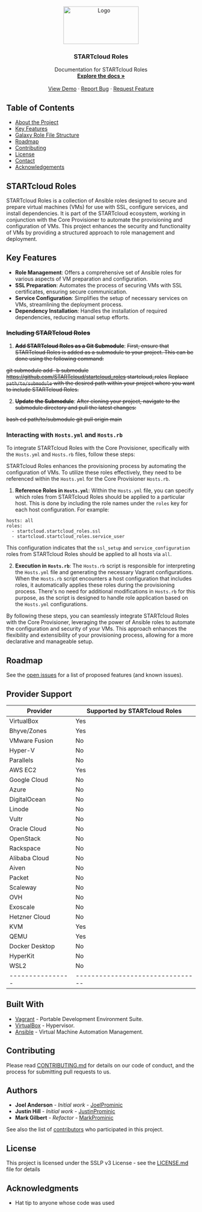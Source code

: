 <!-- PROJECT LOGO -->
<br />
<p align="center">
  <a href="https://github.com/STARTcloud/startcloud_roles/">
    <img src="https://startcloud.com/assets/images/logos/startcloud-logo40.png" alt="Logo" width="200" height="100">
  </a>

  <h3 align="center">STARTcloud Roles</h3>

  <p align="center">
    Documentation for STARTcloud Roles
    <br />
    <a href="https://github.com/STARTcloud/startcloud_roles/"><strong>Explore the docs »</strong></a>
    <br />
    <br />
    <a href="https://github.com/STARTcloud/startcloud_roles/">View Demo</a>
    ·
    <a href="https://github.com/STARTcloud/startcloud_roles/issues">Report Bug</a>
    ·
    <a href="https://github.com/STARTcloud/startcloud_roles/issues">Request Feature</a>
  </p>
</p>

<!-- TABLE OF CONTENTS -->
## Table of Contents

* [About the Project](#startcloud-roles)
* [Key Features](#key-features)
* [Galaxy Role File Structure](#galaxy-role-file-structure)
* [Roadmap](#roadmap)
* [Contributing](#contributing)
* [License](#license)
* [Contact](#authors)
* [Acknowledgements](#acknowledgments)


## STARTcloud Roles
STARTcloud Roles is a collection of Ansible roles designed to secure and prepare virtual machines (VMs) for use with SSL, configure services, and install dependencies. It is part of the STARTcloud ecosystem, working in conjunction with the Core Provisioner to automate the provisioning and configuration of VMs. This project enhances the security and functionality of VMs by providing a structured approach to role management and deployment.

## Key Features

- **Role Management**: Offers a comprehensive set of Ansible roles for various aspects of VM preparation and configuration.
- **SSL Preparation**: Automates the process of securing VMs with SSL certificates, ensuring secure communication.
- **Service Configuration**: Simplifies the setup of necessary services on VMs, streamlining the deployment process.
- **Dependency Installation**: Handles the installation of required dependencies, reducing manual setup efforts.


### ~~Including STARTcloud Roles~~

1. **~~Add STARTcloud Roles as a Git Submodule~~**: ~~First, ensure that STARTcloud Roles is added as a submodule to your project. This can be done using the following command:~~

~~git submodule add -b submodule https://github.com/STARTcloud/startcloud_roles startcloud_roles~~
   ~~Replace `path/to/submodule` with the desired path within your project where you want to include STARTcloud Roles.~~

2. **~~Update the Submodule~~**: 
~~After cloning your project, navigate to the submodule directory and pull the latest changes:~~

~~bash cd path/to/submodule git pull origin main~~

### Interacting with `Hosts.yml` and `Hosts.rb`

To integrate STARTcloud Roles with the Core Provisioner, specifically with the `Hosts.yml` and `Hosts.rb` files, follow these steps:

STARTcloud Roles enhances the provisioning process by automating the configuration of VMs. To utilize these roles effectively, they need to be referenced within the `Hosts.yml` for the Core Provisioner `Hosts.rb`.

1. **Reference Roles in `Hosts.yml`**: Within the `Hosts.yml` file, you can specify which roles from STARTcloud Roles should be applied to a particular host. This is done by including the role names under the `roles` key for each host configuration. For example:
```
hosts: all
roles: 
  - startcloud.startcloud_roles.ssl
  - startcloud.startcloud_roles.service_user
```


   This configuration indicates that the `ssl_setup` and `service_configuration` roles from STARTcloud Roles should be applied to all hosts via `all`.

2. **Execution in `Hosts.rb`**: The `Hosts.rb` script is responsible for interpreting the `Hosts.yml` file and generating the necessary Vagrant configurations. When the `Hosts.rb` script encounters a host configuration that includes roles, it automatically applies these roles during the provisioning process. There's no need for additional modifications in `Hosts.rb` for this purpose, as the script is designed to handle role application based on the `Hosts.yml` configurations.

By following these steps, you can seamlessly integrate STARTcloud Roles with the Core Provisioner, leveraging the power of Ansible roles to automate the configuration and security of your VMs. This approach enhances the flexibility and extensibility of your provisioning process, allowing for a more declarative and manageable setup.


## Roadmap
See the [open issues](https://github.com/STARTcloud/startcloud_roles/issues) for a list of proposed features (and known issues).

## Provider Support

| Provider       | Supported by STARTcloud Roles |
|----------------|--------------------------------|
| VirtualBox     | Yes                            |
| Bhyve/Zones    | Yes                            |
| VMware Fusion  | No                             |
| Hyper-V        | No                             |
| Parallels      | No                             |
| AWS EC2        | Yes                            |
| Google Cloud   | No                             |
| Azure          | No                             |
| DigitalOcean   | No                             |
| Linode         | No                             |
| Vultr          | No                             |
| Oracle Cloud   | No                             |
| OpenStack      | No                             |
| Rackspace      | No                             |
| Alibaba Cloud  | No                             |
| Aiven          | No                             |
| Packet         | No                             |
| Scaleway       | No                             |
| OVH            | No                             |
| Exoscale       | No                             |
| Hetzner Cloud  | No                             |
| KVM            | Yes                            |
| QEMU           | Yes                            |
| Docker Desktop | No                             |
| HyperKit       | No                             |
| WSL2           | No                             |
|----------------|--------------------------------|

## Built With
* [Vagrant](https://www.vagrantup.com/) - Portable Development Environment Suite.
* [VirtualBox](https://www.virtualbox.org/wiki/Downloads) - Hypervisor.
* [Ansible](https://www.ansible.com/) - Virtual Machine Automation Management.

## Contributing

Please read [CONTRIBUTING.md](https://www.prominic.net) for details on our code of conduct, and the process for submitting pull requests to us.

## Authors
* **Joel Anderson** - *Initial work* - [JoelProminic](https://github.com/JoelProminic)
* **Justin Hill** - *Initial work* - [JustinProminic](https://github.com/JustinProminic)
* **Mark Gilbert** - *Refactor* - [MarkProminic](https://github.com/MarkProminic)

See also the list of [contributors](https://github.com/STARTcloud/startcloud_roles/graphs/contributors) who participated in this project.

## License

This project is licensed under the SSLP v3 License - see the [LICENSE.md](LICENSE.md) file for details

## Acknowledgments

* Hat tip to anyone whose code was used
